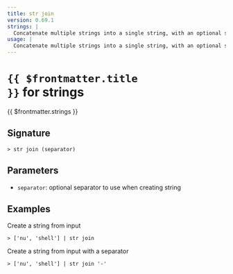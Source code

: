 ```yaml
---
title: str join
version: 0.69.1
strings: |
  Concatenate multiple strings into a single string, with an optional separator between each
usage: |
  Concatenate multiple strings into a single string, with an optional separator between each
---
```


# <code>{{ $frontmatter.title }}</code> for strings

<div class='command-title'>{{ $frontmatter.strings }}</div>

## Signature

```> str join (separator)```

## Parameters

 -  `separator`: optional separator to use when creating string

## Examples

Create a string from input
```shell
> ['nu', 'shell'] | str join
```

Create a string from input with a separator
```shell
> ['nu', 'shell'] | str join '-'
```
